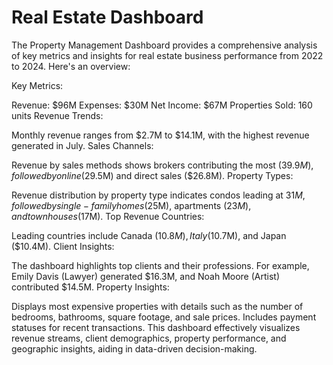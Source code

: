 
# Real Estate Dashboard

The Property Management Dashboard provides a comprehensive analysis of key metrics and insights for real estate business performance from 2022 to 2024. Here's an overview:

Key Metrics:

Revenue: $96M
Expenses: $30M
Net Income: $67M
Properties Sold: 160 units
Revenue Trends:

Monthly revenue ranges from $2.7M to $14.1M, with the highest revenue generated in July.
Sales Channels:

Revenue by sales methods shows brokers contributing the most ($39.9M), followed by online ($29.5M) and direct sales ($26.8M).
Property Types:

Revenue distribution by property type indicates condos leading at $31M, followed by single-family homes ($25M), apartments ($23M), and townhouses ($17M).
Top Revenue Countries:

Leading countries include Canada ($10.8M), Italy ($10.7M), and Japan ($10.4M).
Client Insights:

The dashboard highlights top clients and their professions. For example, Emily Davis (Lawyer) generated $16.3M, and Noah Moore (Artist) contributed $14.5M.
Property Insights:

Displays most expensive properties with details such as the number of bedrooms, bathrooms, square footage, and sale prices.
Includes payment statuses for recent transactions.
This dashboard effectively visualizes revenue streams, client demographics, property performance, and geographic insights, aiding in data-driven decision-making.
